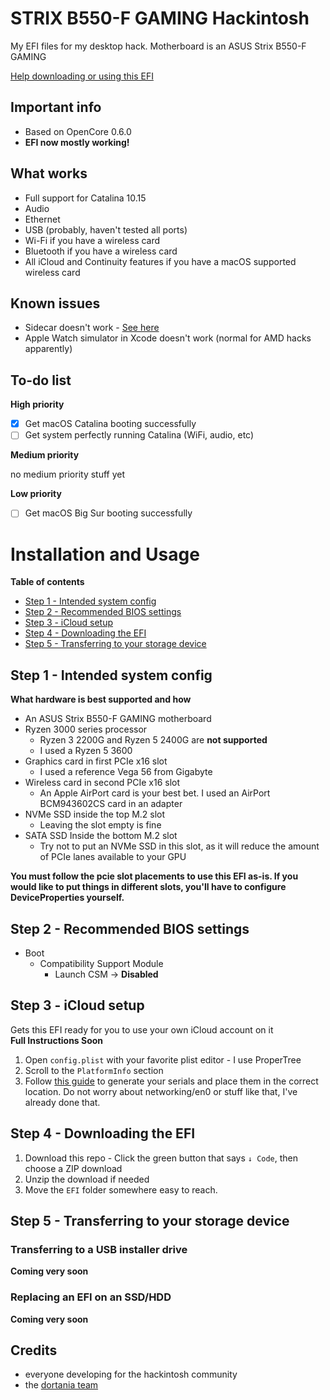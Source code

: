 # STRIX B550-F GAMING Hackintosh
My EFI files for my desktop hack. Motherboard is an ASUS Strix B550-F GAMING

[Help downloading or using this EFI](https://github.com/ThatsNiceGuy/strix-b550-f-hackintosh/blob/master/README.md#installation-and-usage)

## Important info
- Based on OpenCore 0.6.0
- **EFI now mostly working!**

## What works
- Full support for Catalina 10.15
- Audio
- Ethernet
- USB (probably, haven't tested all ports)
- Wi-Fi if you have a wireless card
- Bluetooth if you have a wireless card
- All iCloud and Continuity features if you have a macOS supported wireless card

## Known issues
- Sidecar doesn't work - [See here](https://github.com/AMD-OSX/bugtracker/issues/1)
- Apple Watch simulator in Xcode doesn't work (normal for AMD hacks apparently)

## To-do list

**High priority**
- [x] Get macOS Catalina booting successfully
- [ ] Get system perfectly running Catalina (WiFi, audio, etc)

**Medium priority**

no medium priority stuff yet

**Low priority**
- [ ] Get macOS Big Sur booting successfully

# Installation and Usage
**Table of contents**
- [Step 1 - Intended system config](https://github.com/ThatsNiceGuy/strix-b550-f-hackintosh/blob/master/README.md#step-1---intended-system-config)
- [Step 2 - Recommended BIOS settings](https://github.com/ThatsNiceGuy/strix-b550-f-hackintosh/blob/master/README.md#step-2---recommended-bios-settings)
- [Step 3 - iCloud setup]()
- [Step 4 - Downloading the EFI]()
- [Step 5 - Transferring to your storage device]()

## Step 1 - Intended system config
**What hardware is best supported and how**
- An ASUS Strix B550-F GAMING motherboard
- Ryzen 3000 series processor 
  - Ryzen 3 2200G and Ryzen 5 2400G are **not supported**
  - I used a Ryzen 5 3600
- Graphics card in first PCIe x16 slot
  - I used a reference Vega 56 from Gigabyte
- Wireless card in second PCIe x16 slot
  - An Apple AirPort card is your best bet. I used an AirPort BCM943602CS card in an adapter
- NVMe SSD inside the top M.2 slot
  - Leaving the slot empty is fine
- SATA SSD Inside the bottom M.2 slot
  - Try not to put an NVMe SSD in this slot, as it will reduce the amount of PCIe lanes available to your GPU

**You must follow the pcie slot placements to use this EFI as-is. If you would like to put things in different slots, you'll have to configure DeviceProperties yourself.**

## Step 2 - Recommended BIOS settings
- Boot
  - Compatibility Support Module
    - Launch CSM → **Disabled**

## Step 3 - iCloud setup
Gets this EFI ready for you to use your own iCloud account on it\
**Full Instructions Soon**
1. Open `config.plist` with your favorite plist editor - I use ProperTree
2. Scroll to the `PlatformInfo` section
3. Follow [this guide](https://dortania.github.io/OpenCore-Post-Install/universal/iservices.html#generate-a-new-serial) to generate your serials and place them in the correct location.
Do not worry about networking/en0 or stuff like that, I've already done that.

## Step 4 - Downloading the EFI
1. Download this repo - Click the green button that says `↓ Code`, then choose a ZIP download
2. Unzip the download if needed
3. Move the `EFI` folder somewhere easy to reach. 

## Step 5 - Transferring to your storage device
### Transferring to a USB installer drive
**Coming very soon**

### Replacing an EFI on an SSD/HDD
**Coming very soon**

## Credits
- everyone developing for the hackintosh community
- the [dortania team](https://github.com/orgs/dortania/people)
